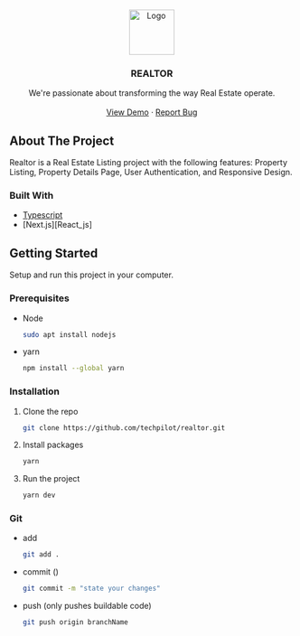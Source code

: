 <br />
<div align="center">
  <p>
    <img src="/public/andromedia.png" alt="Logo" width="80" height="80"/>
  </p>

  <h3 align="center">REALTOR</h3>

  <p align="center">
    We're passionate about transforming the way Real Estate operate.
    <br />
    <br />
    <a href="comming soon">View Demo</a>
    ·
    <a href="https://github.com/techpilot/realtor/issues">Report Bug</a>
  </p>
</div>

## About The Project

Realtor is a Real Estate Listing project with the following features: Property Listing, Property Details Page, User Authentication, and Responsive Design.

### Built With

- [Typescript][JavaScript_url]
- [Next.js][React_js]

## Getting Started

Setup and run this project in your computer.

### Prerequisites

- Node

  ```sh
  sudo apt install nodejs
  ```

- yarn

  ```sh
  npm install --global yarn
  ```

### Installation

1. Clone the repo
   ```sh
   git clone https://github.com/techpilot/realtor.git
   ```
2. Install packages
   ```sh
   yarn
   ```
3. Run the project
   ```sh
   yarn dev
   ```

### Git

- add

  ```sh
  git add .
  ```

- commit ()

  ```sh
  git commit -m "state your changes"
  ```

- push (only pushes buildable code)

  ```sh
  git push origin branchName
  ```

[Next]: https://nextjs.org/
[JavaScript_url]: https://developer.mozilla.org/en-US/docs/Web/JavaScript
